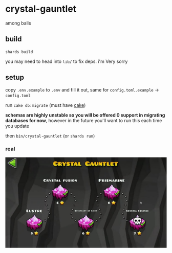 # crystal-gauntlet

among balls

## build

`shards build`

you may need to head into `lib/` to fix deps. i'm Very sorry

## setup

copy `.env.example` to `.env` and fill it out, same for `config.toml.example` -> `config.toml`

run `cake db:migrate` (must have [cake](https://github.com/axvm/cake/))

**schemas are highly unstable so you will be offered 0 support in migrating databases for now**, however in the future you'll want to run this each time you update

then `bin/crystal-gauntlet` (or `shards run`)

### real

![real](docs/crystal-gauntlet.jpg)